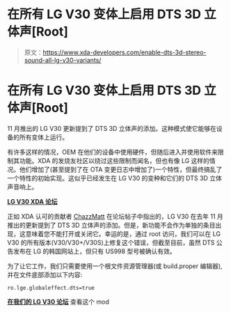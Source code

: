 # 在所有 LG V30 变体上启用 DTS 3D 立体声[Root]

> 原文：<https://www.xda-developers.com/enable-dts-3d-stereo-sound-all-lg-v30-variants/>

# 在所有 LG V30 变体上启用 DTS 3D 立体声[Root]

11 月推出的 LG V30 更新提到了 DTS 3D 立体声的添加。这种模式使它能够在设备的所有变体上运行。

有许多这样的情况，OEM 在他们的设备中使用硬件，但随后进入并使用软件来限制其功能。XDA 的发烧友社区以绕过这些限制而闻名，但也有像 LG 这样的情况。他们增加了(甚至提到了在 OTA 变更日志中增加了)一个特性，但最终搞乱了一个特性的初始实现。这似乎已经发生在 LG V30 的变种和它们的 DTS 3D 立体声音响上。

[**LG V30 XDA 论坛**](https://forum.xda-developers.com/lg-v30)

正如 XDA 认可的贡献者 [ChazzMatt](https://forum.xda-developers.com/member.php?u=3250376) 在论坛帖子中指出的，LG V30 在去年 11 月推出的更新提到了 DTS 3D 立体声的添加。但是，新功能不会作为单独的条目出现，这意味着您不能打开或关闭它。幸运的是，通过 root 访问，我们可以在 LG V30 的所有版本(V30/V30+/V30S)上修复这个错误，但截至目前，虽然 DTS 公告发布在 LG 的韩国网站上，但只有 US998 型号被确认有效。

为了让它工作，我们只需要使用一个根文件资源管理器(或 build.proper 编辑器),并在文件底部添加以下内容:

`ro.lge.globaleffect.dts=true`

[**在我们的 LG V30 论坛**](https://forum.xda-developers.com/lg-v30/how-to/enable-dts-3d-stereo-lg-v30-variants-t3887139) 查看这个 mod